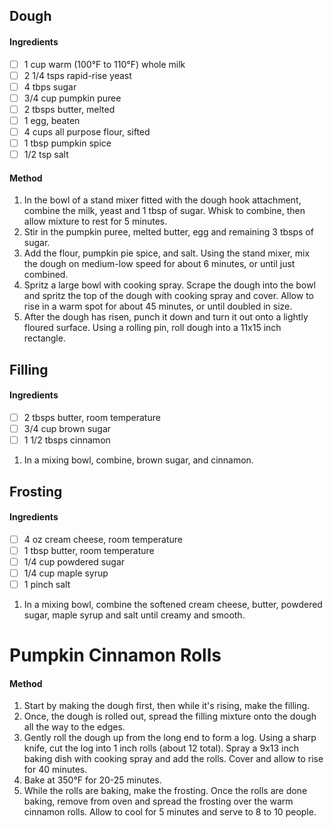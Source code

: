 ## Dough

#### Ingredients

- [ ] 1 cup warm (100°F to 110°F) whole milk
- [ ] 2 1/4 tsps rapid-rise yeast
- [ ] 4 tbps sugar
- [ ] 3/4 cup pumpkin puree
- [ ] 2 tbsps butter, melted
- [ ] 1 egg, beaten
- [ ] 4 cups all purpose flour, sifted
- [ ] 1 tbsp pumpkin spice
- [ ] 1/2 tsp salt

#### Method

1. In the bowl of a stand mixer fitted with the dough hook attachment, combine the milk, yeast and 1 tbsp of sugar. Whisk to combine, then allow mixture to rest for 5 minutes.
2. Stir in the pumpkin puree, melted butter, egg and remaining 3 tbsps of sugar.
3. Add the flour, pumpkin pie spice, and salt. Using the stand mixer, mix the dough on medium-low speed for about 6 minutes, or until just combined.
4. Spritz a large bowl with cooking spray. Scrape the dough into the bowl and spritz the top of the dough with cooking spray and cover. Allow to rise in a warm spot for about 45 minutes, or until doubled in size.
5. After the dough has risen, punch it down and turn it out onto a lightly floured surface. Using a rolling pin, roll dough into a 11x15 inch rectangle.

## Filling

#### Ingredients

- [ ] 2 tbsps butter, room temperature
- [ ] 3/4 cup brown sugar
- [ ] 1 1/2 tbsps cinnamon

1. In a mixing bowl, combine, brown sugar, and cinnamon.

## Frosting

#### Ingredients

- [ ] 4 oz cream cheese, room temperature
- [ ] 1 tbsp butter, room temperature
- [ ] 1/4 cup powdered sugar
- [ ] 1/4 cup maple syrup
- [ ] 1 pinch salt

1. In a mixing bowl, combine the softened cream cheese, butter, powdered sugar, maple syrup and salt until creamy and smooth.

<!-- TAG: baking -->
<!-- TAG: bread -->
<!-- TAG: breakfast -->
<!-- TAG: roll -->
<!-- TAG: treat -->
<!-- TAG: dessert -->
<!-- TAG: holiday -->
<!-- TAG: halloween -->

# Pumpkin Cinnamon Rolls

#### Method

1. Start by making the dough first, then while it's rising, make the filling.
2. Once, the dough is rolled out, spread the filling mixture onto the dough all the way to the edges.
3. Gently roll the dough up from the long end to form a log. Using a sharp knife, cut the log into 1 inch rolls (about 12 total). Spray a 9x13 inch baking dish with cooking spray and add the rolls. Cover and allow to rise for 40 minutes.
4. Bake at 350°F for 20-25 minutes.
5. While the rolls are baking, make the frosting. Once the rolls are done baking, remove from oven and spread the frosting over the warm cinnamon rolls. Allow to cool for 5 minutes and serve to 8 to 10 people.
